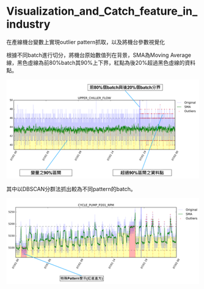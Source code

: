 # Visualization_and_Catch_feature_in_industry
在產線機台變數上實現outlier pattern抓取，以及將機台參數視覺化

根據不同batch進行切分，將機台原始數值列在背景，SMA為Moving Average線，黑色虛線為前80%batch其90%上下界，紅點為後20%超過黑色虛線的資料點。

![image](https://github.com/ShaoTingHsu/Visualization_and_Catch_feature_in_industry/blob/main/Pictures/Visualization_1.png)

其中以DBSCAN分群法抓出較為不同pattern的batch。

![image](https://github.com/ShaoTingHsu/Visualization_and_Catch_feature_in_industry/blob/main/Pictures/Visualization_2.png)


